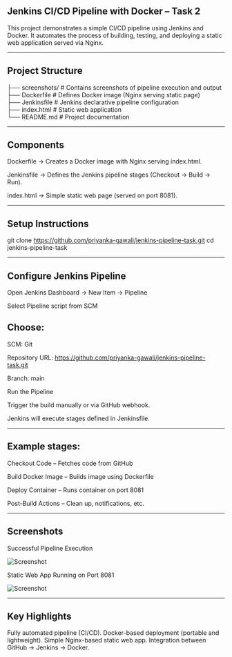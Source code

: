 ## Jenkins CI/CD Pipeline with Docker – Task 2

This project demonstrates a simple CI/CD pipeline using Jenkins and Docker.
It automates the process of building, testing, and deploying a static web application served via Nginx.

---

## Project Structure

├── screenshots/      # Contains screenshots of pipeline execution and output <br>
├── Dockerfile        # Defines Docker image (Nginx serving static page) <br>
├── Jenkinsfile       # Jenkins declarative pipeline configuration <br>
├── index.html        # Static web application <br>
└── README.md         # Project documentation <br>

---

## Components

Dockerfile → Creates a Docker image with Nginx serving index.html.

Jenkinsfile → Defines the Jenkins pipeline stages (Checkout → Build → Run).

index.html → Simple static web page (served on port 8081).

---

## Setup Instructions

git clone https://github.com/priyanka-gawali/jenkins-pipeline-task.git
cd jenkins-pipeline-task

---

## Configure Jenkins Pipeline

Open Jenkins Dashboard → New Item → Pipeline

Select Pipeline script from SCM

## Choose:

SCM: Git

Repository URL: https://github.com/priyanka-gawali/jenkins-pipeline-task.git

Branch: main


Run the Pipeline

Trigger the build manually or via GitHub webhook.

Jenkins will execute stages defined in Jenkinsfile.

---

## Example stages:

Checkout Code – Fetches code from GitHub

Build Docker Image – Builds image using Dockerfile

Deploy Container – Runs container on port 8081

Post-Build Actions – Clean up, notifications, etc.

---

## Screenshots

 Successful Pipeline Execution
 
 ![Screenshot](screenshot/https://github.com/gawali-priyanka/Jenkins-pipeline-task/blob/main/screenshots/Static-Web-App.png?raw=true)


 Static Web App Running on Port 8081

 ![Screenshot](screenshot/Github-action.png)


 ---

## Key Highlights

Fully automated pipeline (CI/CD).
Docker-based deployment (portable and lightweight).
Simple Nginx-based static web app.
Integration between GitHub → Jenkins → Docker.
